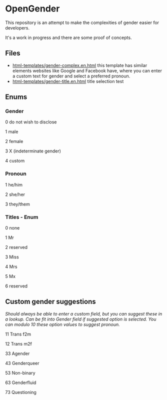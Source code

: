 
# OpenGender

This repository is an attempt to make the complexities of gender easier for developers.

It's a work in progress and there are some proof of concepts.


## Files

* [html-templates/gender-complex.en.html](html-templates/gender-complex.en.html) this template has similar elements websites like Google and Facebook have, where you can enter a custom text for gender and select a preferred pronoun.
* [html-templates/gender-title.en.html](html-templates/gender-title.en.html) title selection test


## Enums

### Gender

0 do not wish to disclose

1 male

2 female

3 X (indeterminate gender)

4 custom


### Pronoun

1  he/him

2  she/her

3  they/them


### Titles - Enum

0 none

1 Mr

2 reserved

3 Miss

4 Mrs

5 Mx

6 reserved 


## Custom gender suggestions

*Should always be able to enter a custom field, but you can suggest these in a lookup.*
*Can be fit into Gender field if suggested option is selected.*
*You can modulo 10 these option values to suggest pronoun.*

11 Trans f2m

12 Trans m2f

33 Agender

43 Genderqueer

53 Non-binary

63 Genderfluid

73 Questioning
